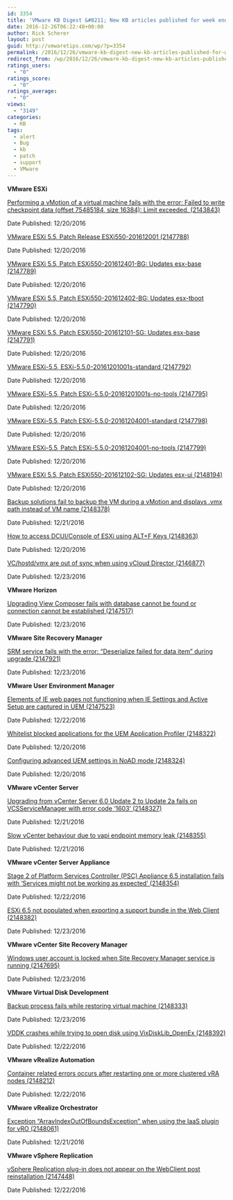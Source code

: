 ```yaml
---
id: 3354
title: 'VMware KB Digest &#8211; New KB articles published for week ending 12/24/16'
date: 2016-12-26T06:22:48+00:00
author: Rick Scherer
layout: post
guid: http://vmwaretips.com/wp/?p=3354
permalink: /2016/12/26/vmware-kb-digest-new-kb-articles-published-for-week-ending-122416/
redirect_from: /wp/2016/12/26/vmware-kb-digest-new-kb-articles-published-for-week-ending-122416/
ratings_users:
  - "0"
ratings_score:
  - "0"
ratings_average:
  - "0"
views:
  - "3149"
categories:
  - KB
tags:
  - alert
  - Bug
  - kb
  - patch
  - support
  - VMware
---
```

**VMware ESXi**
  
[Performing a vMotion of a virtual machine fails with the error: Failed to write checkpoint data (offset 75485184, size 16384): Limit exceeded. (2143843)](http://bit.ly/2ivoLpu)
  
Date Published: 12/20/2016
  
[VMware ESXi 5.5, Patch Release ESXi550-201612001 (2147788)](http://bit.ly/2hgGZpB)
  
Date Published: 12/20/2016
  
[VMware ESXi 5.5, Patch ESXi550-201612401-BG: Updates esx-base (2147789)](http://bit.ly/2ivoEui)
  
Date Published: 12/20/2016
  
[VMware ESXi 5.5, Patch ESXi550-201612402-BG: Updates esx-tboot (2147790)](http://bit.ly/2hgG098)
  
Date Published: 12/20/2016
  
[VMware ESXi 5.5, Patch ESXi550-201612101-SG: Updates esx-base (2147791)](http://bit.ly/2ivxYOs)
  
Date Published: 12/20/2016
  
[VMware ESXi-5.5, ESXi-5.5.0-20161201001s-standard (2147792)](http://bit.ly/2hgBmYC)
  
Date Published: 12/20/2016
  
[VMware ESXi-5.5, Patch ESXi-5.5.0-20161201001s-no-tools (2147795)](http://bit.ly/2ivmqem)
  
Date Published: 12/20/2016
  
[VMware ESXi-5.5, Patch ESXi-5.5.0-20161204001-standard (2147798)](http://bit.ly/2hgAUd1)
  
Date Published: 12/20/2016
  
[VMware ESXi-5.5, Patch ESXi-5.5.0-20161204001-no-tools (2147799)](http://bit.ly/2ivmScx)
  
Date Published: 12/20/2016
  
[VMware ESXi 5.5, Patch ESXi550-201612102-SG: Updates esx-ui (2148194)](http://bit.ly/2hgq5ra)
  
Date Published: 12/20/2016
  
[Backup solutions fail to backup the VM during a vMotion and displays .vmx path instead of VM name (2148378)](http://bit.ly/2ivppDp)
  
Date Published: 12/21/2016
  
[How to access DCUI/Console of ESXi using ALT+F Keys (2148363)](http://bit.ly/2hgyfjq)
  
Date Published: 12/20/2016
  
[VC/hostd/vmx are out of sync when using vCloud Director (2146877)](http://bit.ly/2ivonY5)
  
Date Published: 12/23/2016



**VMware Horizon** 
  
[Upgrading View Composer fails with database cannot be found or connection cannot be established (2147517)](http://bit.ly/2hgyXNv)
  
Date Published: 12/23/2016

**VMware Site Recovery Manager**
  
[SRM service fails with the error: “Deserialize failed for data item” during upgrade (2147921)](http://bit.ly/2ivl7Mn)
  
Date Published: 12/23/2016

**VMware User Environment Manager**
  
[Elements of IE web pages not functioning when IE Settings and Active Setup are captured in UEM (2147523)](http://bit.ly/2hgyBXr)
  
Date Published: 12/22/2016
  
[Whitelist blocked applications for the UEM Application Profiler (2148322)](http://bit.ly/2ivr6Rn)
  
Date Published: 12/20/2016
  
[Configuring advanced UEM settings in NoAD mode (2148324)](http://bit.ly/2hgyXgI)
  
Date Published: 12/20/2016

**VMware vCenter Server**
  
[Upgrading from vCenter Server 6.0 Update 2 to Update 2a fails on VCSServiceManager with error code ‘1603’ (2148327)](http://bit.ly/2ivmQkV)
  
Date Published: 12/21/2016
  
[Slow vCenter behaviour due to vapi endpoint memory leak (2148355)](http://bit.ly/2hgGXxZ)
  
Date Published: 12/21/2016

**VMware vCenter Server Appliance** 
  
[Stage 2 of Platform Services Controller (PSC) Appliance 6.5 installation fails with ‘Services might not be working as expected’ (2148354)](http://bit.ly/2ivvXSI)
  
Date Published: 12/22/2016
  
[ESXi 6.5 not populated when exporting a support bundle in the Web Client (2148382)](http://bit.ly/2hgwAKC)
  
Date Published: 12/23/2016

**VMware vCenter Site Recovery Manager** 
  
[Windows user account is locked when Site Recovery Manager service is running (2147695)](http://bit.ly/2ivy0G4)
  
Date Published: 12/23/2016

**VMware Virtual Disk Development**
  
[Backup process fails while restoring virtual machine (2148333)](http://bit.ly/2hgBPtX)
  
Date Published: 12/23/2016
  
[VDDK crashes while trying to open disk using VixDiskLib_OpenEx (2148392)](http://bit.ly/2ivmBGi)
  
Date Published: 12/22/2016

**VMware vRealize Automation**
  
[Container related errors occurs after restarting one or more clustered vRA nodes (2148212)](http://bit.ly/2hgzkYt)
  
Date Published: 12/22/2016

**VMware vRealize Orchestrator** 
  
[Exception “ArrayIndexOutOfBoundsException” when using the IaaS plugin for vRO (2148061)](http://bit.ly/2ivfJsC)
  
Date Published: 12/21/2016

**VMware vSphere Replication** 
  
[vSphere Replication plug-in does not appear on the WebClient post reinstallation (2147448)](http://bit.ly/2hgxrer)
  
Date Published: 12/22/2016